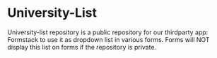 # University-List

University-list repository is a public repository for our thirdparty app: Formstack to use it as dropdown list in various forms. Forms will NOT display this list on forms if the repository is private.
